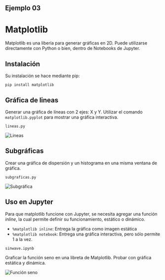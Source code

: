 ## Ejemplo 03

# Matplotlib

Matplotlib es una libería para generar gráficas en 2D. Puede utilizarse directamente con Python o bien, dentro de Notebooks de Jupyter.

## Instalación

Su instalación se hace mediante pip:

`pip install matplotlib`

## Gráfica de lineas

Generar una gráfica de líneas con 2 ejes: X y Y. Utilizar el comando `matplotlib.pyplot` para mostrar una gráfica interactiva.

`lineas.py`

![Lineas](lineas.png)

## Subgráficas

Crear una gráfica de dispersión y un histograma en una misma ventana de gráfica.

`subgraficas.py`

![Subgráfica](subgrafica.png)

## Uso en Jupyter

Para que matplotlib funcione con Jupyter, se necesita agregar una función *inline*, la cual permite definir su funcionamiento, estático o dinámico.

* `%matplotlib inline`: Entrega la gráfica como imagen estática
* `%matplotlib notebook`: Entrega una gráfica interactiva, pero sólo permite 1 a la vez.

`sinwave.ipynb`

Graficar la función seno en una libreta de Matplotlib. Probar con gráfica estática y dinámica.

![Función seno](seno.png)



